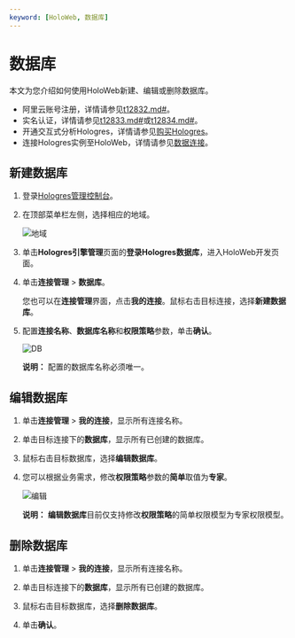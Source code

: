 ```yaml
---
keyword: [HoloWeb, 数据库]
---
```


# 数据库

本文为您介绍如何使用HoloWeb新建、编辑或删除数据库。

-   阿里云账号注册，详情请参见[t12832.md\#]()。
-   实名认证，详情请参见[t12833.md\#]()或[t12834.md\#]()。
-   开通交互式分析Hologres，详情请参见[购买Hologres](/cn.zh-CN/准备工作/购买Hologres.md)。
-   连接Hologres实例至HoloWeb，详情请参见[数据连接](/cn.zh-CN/连接开发工具/HoloWeb/连接管理/数据连接.md)。

## 新建数据库

1.  登录[Hologres管理控制台](https://hologram.console.aliyun.com/#/instance)。

2.  在顶部菜单栏左侧，选择相应的地域。

    ![地域](https://static-aliyun-doc.oss-accelerate.aliyuncs.com/assets/img/zh-CN/3542488951/p141749.png)

3.  单击**Hologres引擎管理**页面的**登录Hologres数据库**，进入HoloWeb开发页面。

4.  单击**连接管理** \> **数据库**。

    您也可以在**连接管理**界面，点击**我的连接**。鼠标右击目标连接，选择**新建数据库**。

5.  配置**连接名称**、**数据库名称**和**权限策略**参数，单击**确认**。

    ![DB](https://static-aliyun-doc.oss-accelerate.aliyuncs.com/assets/img/zh-CN/3542488951/p118018.png)

    **说明：** 配置的数据库名称必须唯一。


## 编辑数据库

1.  单击**连接管理** \> **我的连接**，显示所有连接名称。

2.  单击目标连接下的**数据库**，显示所有已创建的数据库。

3.  鼠标右击目标数据库，选择**编辑数据库**。

4.  您可以根据业务需求，修改**权限策略**参数的**简单**取值为**专家**。

    ![编辑](https://static-aliyun-doc.oss-accelerate.aliyuncs.com/assets/img/zh-CN/3542488951/p132033.png)

    **说明：** **编辑数据库**目前仅支持修改**权限策略**的简单权限模型为专家权限模型。


## 删除数据库

1.  单击**连接管理** \> **我的连接**，显示所有连接名称。

2.  单击目标连接下的**数据库**，显示所有已创建的数据库。

3.  鼠标右击目标数据库，选择**删除数据库**。

4.  单击**确认**。


